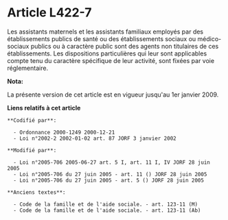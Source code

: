 # Article L422-7

Les assistants maternels et les assistants familiaux employés par des établissements publics de santé ou des établissements
sociaux ou médico-sociaux publics ou à caractère public sont des agents non titulaires de ces établissements. Les
dispositions particulières qui leur sont applicables compte tenu du caractère spécifique de leur activité, sont fixées par
voie réglementaire.

**Nota:**

La présente version de cet article est en vigueur jusqu'au 1er janvier 2009.

**Liens relatifs à cet article**

	**Codifié par**:

	  - Ordonnance 2000-1249 2000-12-21
	  - Loi n°2002-2 2002-01-02 art. 87 JORF 3 janvier 2002

	**Modifié par**:

	  - Loi n°2005-706 2005-06-27 art. 5 I, art. 11 I, IV JORF 28 juin 2005
	  - Loi n°2005-706 du 27 juin 2005 - art. 11 () JORF 28 juin 2005
	  - Loi n°2005-706 du 27 juin 2005 - art. 5 () JORF 28 juin 2005

	**Anciens textes**:

	  - Code de la famille et de l'aide sociale. - art. 123-11 (M)
	  - Code de la famille et de l'aide sociale. - art. 123-11 (Ab)
